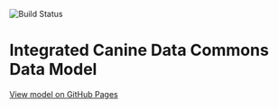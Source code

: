 ![Build Status](https://github.com/CBIIT/icdc-model-tool/actions/workflows/model-test-and-deploy.yml/badge.svg)

# Integrated Canine Data Commons Data Model

[View model on GitHub Pages](https://cbiit.github.io/icdc-model-tool/)


